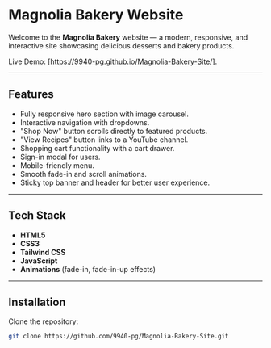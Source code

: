 # Magnolia Bakery Website

Welcome to the **Magnolia Bakery** website — a modern, responsive, and interactive site showcasing delicious desserts and bakery products.

Live Demo: [https://9940-pg.github.io/Magnolia-Bakery-Site/].

---

## Features

- Fully responsive hero section with image carousel.
- Interactive navigation with dropdowns.
- "Shop Now" button scrolls directly to featured products.
- "View Recipes" button links to a YouTube channel.
- Shopping cart functionality with a cart drawer.
- Sign-in modal for users.
- Mobile-friendly menu.
- Smooth fade-in and scroll animations.
- Sticky top banner and header for better user experience.

---

## Tech Stack

- **HTML5**  
- **CSS3**  
- **Tailwind CSS**  
- **JavaScript**  
- **Animations** (fade-in, fade-in-up effects)

---

## Installation

Clone the repository:

```bash
git clone https://github.com/9940-pg/Magnolia-Bakery-Site.git
